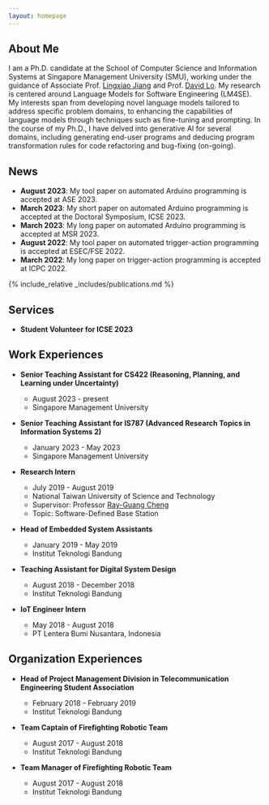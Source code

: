 ```yaml
---
layout: homepage
---
```


## About Me

I am a Ph.D. candidate at the School of Computer Science and Information Systems at Singapore Management University (SMU), working under the guidance of Associate Prof. [Lingxiao Jiang](http://www.mysmu.edu/faculty/lxjiang/#gsc.tab=0) and Prof. [David Lo](http://www.mysmu.edu/faculty/davidlo/). My research is centered around Language Models for Software Engineering (LM4SE). My interests span from developing novel language models tailored to address specific problem domains, to enhancing the capabilities of language models through techniques such as fine-tuning and prompting. In the course of my Ph.D., I have delved into generative AI for several domains, including generating end-user programs and deducing program transformation rules for code refactoring and bug-fixing (on-going).

## News

- **August 2023**: My tool paper on automated Arduino programming is accepted at ASE 2023.
- **March 2023**: My short paper on automated Arduino programming is accepted at the Doctoral Symposium, ICSE 2023.
- **March 2023**: My long paper on automated Arduino programming is accepted at MSR 2023.
- **August 2022**: My tool paper on automated trigger-action programming is accepted at ESEC/FSE 2022.
- **March 2022**: My long paper on trigger-action programming is accepted at ICPC 2022.

{% include_relative _includes/publications.md %}

## Services
* **Student Volunteer for ICSE 2023**

## Work Experiences

* **Senior Teaching Assistant for CS422 (Reasoning, Planning, and Learning under Uncertainty)**
  * August 2023 - present
  * Singapore Management University
  
* **Senior Teaching Assistant for IS787 (Advanced Research Topics in Information Systems 2)**
  * January 2023 - May 2023
  * Singapore Management University

* **Research Intern**
  * July 2019 - August 2019
  * National Taiwan University of Science and Technology
  * Supervisor: Professor [Ray-Guang Cheng](https://scholar.google.com/citations?user=Lg3GlmYAAAAJ&hl=zh-TW&inst=14102473421921925766)
  * Topic: Software-Defined Base Station

* **Head of Embedded System Assistants**
  * January 2019 - May 2019
  * Institut Teknologi Bandung

* **Teaching Assistant for Digital System Design**
  * August 2018 - December 2018
  * Institut Teknologi Bandung
  
* **IoT Engineer Intern**
  * May 2018 - August 2018
  * PT Lentera Bumi Nusantara, Indonesia

## Organization Experiences

* **Head of Project Management Division in Telecommunication Engineering Student Association**
  * February 2018 - February 2019
  * Institut Teknologi Bandung

* **Team Captain of Firefighting Robotic Team**
  * August 2017 - August 2018
  * Institut Teknologi Bandung

* **Team Manager of Firefighting Robotic Team**
  * August 2017 - August 2018
  * Institut Teknologi Bandung



<!-- {% include_relative _includes/services.md %} -->